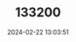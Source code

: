 ---
title: "133200"
category: "Oulophyllia crispa"
draft: false
date: 2024-02-22 13:03:51
languages:
  English: ["Intermediate Valley Coral"]
---